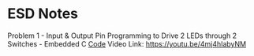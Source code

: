 # ESD Notes
Problem 1 - Input & Output Pin Programming to Drive 2 LEDs through 2 Switches - Embedded C  [Code](esd-2led-2input-program.c)
Video Link: https://youtu.be/4mj4hIabyNM
